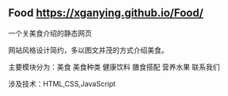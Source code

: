## Food https://xganying.github.io/Food/

一个关美食介绍的静态网页

网站风格设计简约，多以图文并茂的方式介绍美食。

主要模块分为：美食 美食种类 健康饮料 膳食搭配 营养水果 联系我们

涉及技术：HTML,CSS,JavaScript
